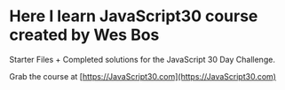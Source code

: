 ﻿# Here I learn JavaScript30 course created by Wes Bos

Starter Files + Completed solutions for the JavaScript 30 Day Challenge.

Grab the course at [https://JavaScript30.com](https://JavaScript30.com)
